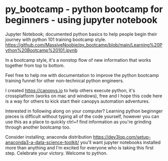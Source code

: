 # py_bootcamp - python bootcamp for beginners - using jupyter notebook

Jupyter Notebook; documented python basics to help people begin their journey with python 101 training bootcamp style.
https://github.com/MassiveNoobie/py_bootcamp/blob/main/Learning%20Python%20Bootcamp%20101.ipynb

In a bootcamp style, it's a nonstop flow of new information that works together from top to bottom.

Feel free to help me with documentation to improve the python bootcamp training funnel for other non-technical python engineers.

I created https://canopys.io to help others execute python, it's crossplatform (works on mac and windows), free and I hope this code here is a way for others to kick start their canopys automation adventures.

Interested in following along on your computer? Learning python beginnger pieces is difficult without typing all of the code yourself, however you can use this as a place to quickly ctrl+f find information as you're grinding through another bootcamp too.

Consider installing; anaconda distribution https://dev3lop.com/setup-anaconda3-a-data-science-toolkit/ you'll want jupyter notebooks installed more than anything and I'm excited for everyone who is taking this first step. Celebrate your victory. Welcome to python.
